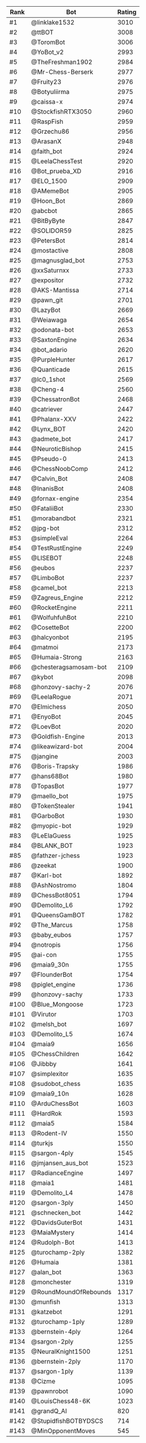 Rank|Bot|Rating
---|---|---
#1|@linklake1532|3010
#2|@ttBOT|3008
#3|@ToromBot|3006
#4|@YoBot_v2|2993
#5|@TheFreshman1902|2984
#6|@Mr-Chess-Berserk|2977
#7|@Fruity23|2976
#8|@Botyuliirma|2975
#9|@caissa-x|2974
#10|@StockfishRTX3050|2960
#11|@RaspFish|2959
#12|@Grzechu86|2956
#13|@ArasanX|2948
#14|@faith_bot|2924
#15|@LeelaChessTest|2920
#16|@Bot_prueba_XD|2916
#17|@ELO_1500|2909
#18|@AMemeBot|2905
#19|@Hoon_Bot|2869
#20|@abcbot|2865
#21|@BitByByte|2847
#22|@SOLIDOR59|2825
#23|@PetersBot|2814
#24|@mostactive|2808
#25|@magnusglad_bot|2753
#26|@xxSaturnxx|2733
#27|@expositor|2732
#28|@AKS-Mantissa|2714
#29|@pawn_git|2701
#30|@LazyBot|2669
#31|@Weiawaga|2654
#32|@odonata-bot|2653
#33|@SaxtonEngine|2634
#34|@bot_adario|2620
#35|@PurpleHunter|2617
#36|@Quanticade|2615
#37|@lc0_1shot|2569
#38|@Cheng-4|2560
#39|@ChessatronBot|2468
#40|@catriever|2447
#41|@Phalanx-XXV|2422
#42|@Lynx_BOT|2420
#43|@admete_bot|2417
#44|@NeuroticBishop|2415
#45|@Pseudo-0|2413
#46|@ChessNoobComp|2412
#47|@Calvin_Bot|2408
#48|@InanisBot|2408
#49|@fornax-engine|2354
#50|@FataliiBot|2330
#51|@morabandbot|2321
#52|@jpg-bot|2312
#53|@simpleEval|2264
#54|@TestRustEngine|2249
#55|@LISEBOT|2248
#56|@eubos|2237
#57|@LimboBot|2237
#58|@camel_bot|2213
#59|@Zagreus_Engine|2212
#60|@RocketEngine|2211
#61|@WolfuhfuhBot|2210
#62|@CosetteBot|2200
#63|@halcyonbot|2195
#64|@matmoi|2173
#65|@Humaia-Strong|2163
#66|@chesteragsamosam-bot|2109
#67|@kybot|2098
#68|@honzovy-sachy-2|2076
#69|@LeelaRogue|2071
#70|@Elmichess|2050
#71|@EnyoBot|2045
#72|@LoevBot|2020
#73|@Goldfish-Engine|2013
#74|@likeawizard-bot|2004
#75|@jangine|2003
#76|@Boris-Trapsky|1986
#77|@hans68Bot|1980
#78|@TopasBot|1977
#79|@maello_bot|1975
#80|@TokenStealer|1941
#81|@GarboBot|1930
#82|@myopic-bot|1929
#83|@LeElaGuess|1925
#84|@BLANK_BOT|1923
#85|@fathzer-jchess|1923
#86|@zeekat|1900
#87|@Karl-bot|1892
#88|@AshNostromo|1804
#89|@ChessBot8051|1794
#90|@Demolito_L6|1792
#91|@QueensGamBOT|1782
#92|@The_Marcus|1758
#93|@baby_eubos|1757
#94|@notropis|1756
#95|@ai-con|1755
#96|@maia9_30n|1755
#97|@FlounderBot|1754
#98|@piglet_engine|1736
#99|@honzovy-sachy|1733
#100|@Blue_Mongoose|1723
#101|@Virutor|1703
#102|@melsh_bot|1697
#103|@Demolito_L5|1674
#104|@maia9|1656
#105|@ChessChildren|1642
#106|@Jibbby|1641
#107|@simplexitor|1635
#108|@sudobot_chess|1635
#109|@maia9_10n|1628
#110|@ArduChessBot|1603
#111|@HardRok|1593
#112|@maia5|1584
#113|@Rodent-IV|1550
#114|@turkjs|1550
#115|@sargon-4ply|1545
#116|@jmjansen_aus_bot|1523
#117|@RadianceEngine|1497
#118|@maia1|1481
#119|@Demolito_L4|1478
#120|@sargon-3ply|1450
#121|@schnecken_bot|1442
#122|@DavidsGuterBot|1431
#123|@MaiaMystery|1414
#124|@Rudolph-Bot|1413
#125|@turochamp-2ply|1382
#126|@Humaia|1381
#127|@alan_bot|1363
#128|@monchester|1319
#129|@RoundMoundOfRebounds|1317
#130|@munfish|1313
#131|@katzebot|1291
#132|@turochamp-1ply|1289
#133|@bernstein-4ply|1264
#134|@sargon-2ply|1255
#135|@NeuralKnight1500|1251
#136|@bernstein-2ply|1170
#137|@sargon-1ply|1139
#138|@Cizme|1095
#139|@pawnrobot|1090
#140|@LouisChess48-6K|1023
#141|@grandQ_AI|820
#142|@StupidfishBOTBYDSCS|714
#143|@MinOpponentMoves|545
